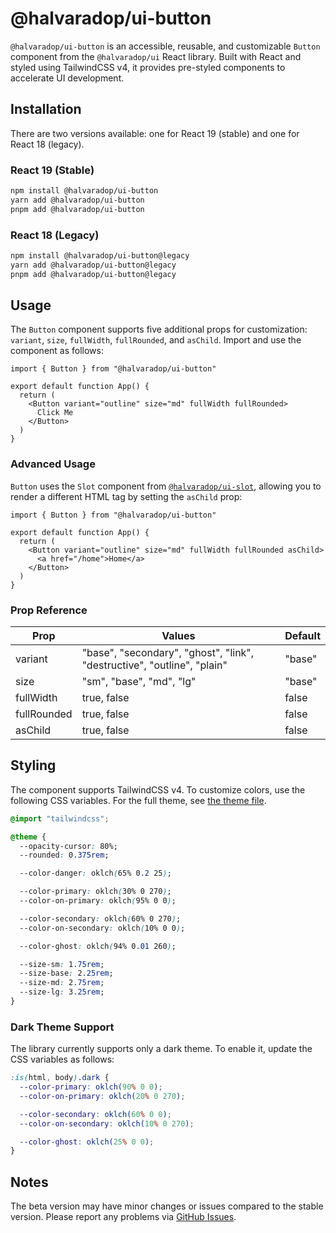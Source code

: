 # @halvaradop/ui-button

`@halvaradop/ui-button` is an accessible, reusable, and customizable `Button` component from the `@halvaradop/ui` React library. Built with React and styled using TailwindCSS v4, it provides pre-styled components to accelerate UI development.

## Installation

There are two versions available: one for React 19 (stable) and one for React 18 (legacy).

### React 19 (Stable)

```bash
npm install @halvaradop/ui-button
yarn add @halvaradop/ui-button
pnpm add @halvaradop/ui-button
```

### React 18 (Legacy)

```bash
npm install @halvaradop/ui-button@legacy
yarn add @halvaradop/ui-button@legacy
pnpm add @halvaradop/ui-button@legacy
```

## Usage

The `Button` component supports five additional props for customization: `variant`, `size`, `fullWidth`, `fullRounded`, and `asChild`. Import and use the component as follows:

```tsx
import { Button } from "@halvaradop/ui-button"

export default function App() {
  return (
    <Button variant="outline" size="md" fullWidth fullRounded>
      Click Me
    </Button>
  )
}
```

### Advanced Usage

`Button` uses the `Slot` component from [`@halvaradop/ui-slot`](https://github.com/halvaradop/ui/blob/master/packages/ui-slot/src/index.ts), allowing you to render a different HTML tag by setting the `asChild` prop:

```tsx
import { Button } from "@halvaradop/ui-button"

export default function App() {
  return (
    <Button variant="outline" size="md" fullWidth fullRounded asChild>
      <a href="/home">Home</a>
    </Button>
  )
}
```

### Prop Reference

| Prop        | Values                                                                  | Default |
| ----------- | ----------------------------------------------------------------------- | ------- |
| variant     | "base", "secondary", "ghost", "link", "destructive", "outline", "plain" | "base"  |
| size        | "sm", "base", "md", "lg"                                                | "base"  |
| fullWidth   | true, false                                                             | false   |
| fullRounded | true, false                                                             | false   |
| asChild     | true, false                                                             | false   |

## Styling

The component supports TailwindCSS v4. To customize colors, use the following CSS variables. For the full theme, see [the theme file](https://github.com/halvaradop/ui/blob/master/tailwind.css).

```css
@import "tailwindcss";

@theme {
  --opacity-cursor: 80%;
  --rounded: 0.375rem;

  --color-danger: oklch(65% 0.2 25);

  --color-primary: oklch(30% 0 270);
  --color-on-primary: oklch(95% 0 0);

  --color-secondary: oklch(60% 0 270);
  --color-on-secondary: oklch(10% 0 0);

  --color-ghost: oklch(94% 0.01 260);

  --size-sm: 1.75rem;
  --size-base: 2.25rem;
  --size-md: 2.75rem;
  --size-lg: 3.25rem;
}
```

### Dark Theme Support

The library currently supports only a dark theme. To enable it, update the CSS variables as follows:

```css
:is(html, body).dark {
  --color-primary: oklch(90% 0 0);
  --color-on-primary: oklch(20% 0 270);

  --color-secondary: oklch(60% 0 0);
  --color-on-secondary: oklch(10% 0 270);

  --color-ghost: oklch(25% 0 0);
}
```

## Notes

The beta version may have minor changes or issues compared to the stable version. Please report any problems via [GitHub Issues](https://github.com/halvaradop/ui/issues).
